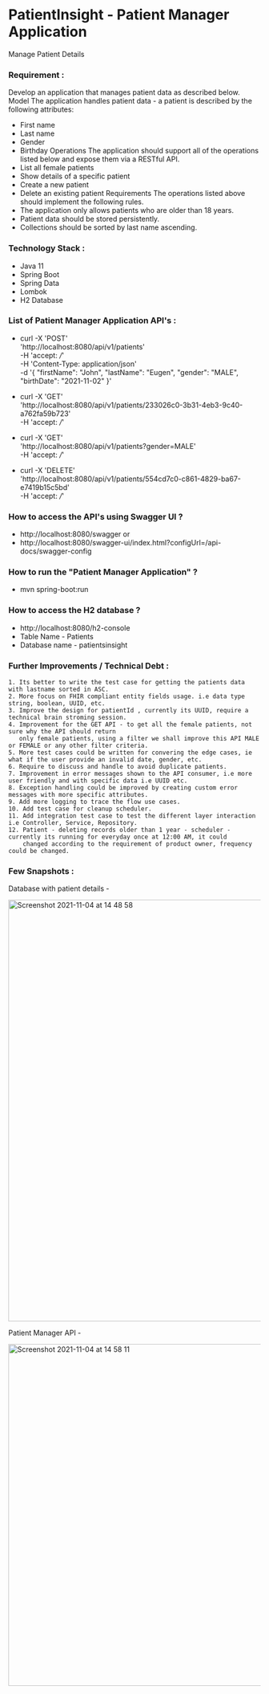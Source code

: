 # PatientInsight - Patient Manager Application
Manage Patient Details

### Requirement :

Develop an application that manages patient data as described below.
Model
The application handles patient data - a patient is described by the following attributes:
- First name
- Last name
- Gender
- Birthday
  Operations
  The application should support all of the operations listed below and expose them via a
  RESTful API.
- List all female patients
- Show details of a specific patient
- Create a new patient
- Delete an existing patient
  Requirements
  The operations listed above should implement the following rules.
- The application only allows patients who are older than 18 years.
- Patient data should be stored persistently.
- Collections should be sorted by last name ascending.

### Technology Stack :
- Java 11
- Spring Boot
- Spring Data
- Lombok
- H2 Database

### List of Patient Manager Application API's :
  
  - curl -X 'POST' \
    'http://localhost:8080/api/v1/patients' \
    -H 'accept: */*' \
    -H 'Content-Type: application/json' \
    -d '{
    "firstName": "John",
    "lastName": "Eugen",
    "gender": "MALE",
    "birthDate": "2021-11-02"
    }'
    
  - curl -X 'GET' \
    'http://localhost:8080/api/v1/patients/233026c0-3b31-4eb3-9c40-a762fa59b723' \
    -H 'accept: */*'
    
  - curl -X 'GET' \
    'http://localhost:8080/api/v1/patients?gender=MALE' \
    -H 'accept: */*'
    
  - curl -X 'DELETE' \
    'http://localhost:8080/api/v1/patients/554cd7c0-c861-4829-ba67-e7419b15c5bd' \
    -H 'accept: */*'  
    
### How to access the API's using Swagger UI ?
  - http://localhost:8080/swagger or
  - http://localhost:8080/swagger-ui/index.html?configUrl=/api-docs/swagger-config

### How to run the "Patient Manager Application" ?
 - mvn spring-boot:run

### How to access the H2 database ?
 - http://localhost:8080/h2-console
 - Table Name - Patients
 - Database name - patientsinsight

### Further Improvements / Technical Debt :

    1. Its better to write the test case for getting the patients data with lastname sorted in ASC.
    2. More focus on FHIR compliant entity fields usage. i.e data type string, boolean, UUID, etc.
    3. Improve the design for patientId , currently its UUID, require a technical brain stroming session.
    4. Improvement for the GET API - to get all the female patients, not sure why the API should return
       only female patients, using a filter we shall improve this API MALE or FEMALE or any other filter criteria.
    5. More test cases could be written for convering the edge cases, ie what if the user provide an invalid date, gender, etc.
    6. Require to discuss and handle to avoid duplicate patients.
    7. Improvement in error messages shown to the API consumer, i.e more user friendly and with specific data i.e UUID etc.
    8. Exception handling could be improved by creating custom error messages with more specific attributes.
    9. Add more logging to trace the flow use cases.
    10. Add test case for cleanup scheduler.
    11. Add integration test case to test the different layer interaction i.e Controller, Service, Repository.
    12. Patient - deleting records older than 1 year - scheduler - currently its running for everyday once at 12:00 AM, it could
        changed according to the requirement of product owner, frequency could be changed.

### Few Snapshots :
Database with patient details -

<img width="840" alt="Screenshot 2021-11-04 at 14 48 58" src="https://user-images.githubusercontent.com/30971809/140325431-cf4cf1fd-9c90-4f42-9138-aad5901341bd.png">

Patient Manager API - 

<img width="681" alt="Screenshot 2021-11-04 at 14 58 11" src="https://user-images.githubusercontent.com/30971809/140326956-05c61d66-5e2f-405e-b8ab-6f09e486497c.png">

